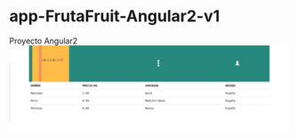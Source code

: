 # app-FrutaFruit-Angular2-v1
Proyecto Angular2
![Alt text](https://github.com/JAreina/app-FrutaFruit-Angular2-v1/blob/master/frutafruit.1/recursos/2017-08-25_20-54-45.png)
